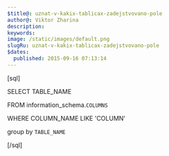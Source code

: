 ```yaml
---
$title@: uznat-v-kakix-tablicax-zadejstvovano-pole
author@: Viktor Zharina
description: 
keywords: 
image: /static/images/default.png
slugRu: uznat-v-kakix-tablicax-zadejstvovano-pole
$dates:
  published: 2015-09-16 07:13:14
---
```

[sql]

SELECT TABLE_NAME

FROM information_schema.`COLUMNS`

WHERE COLUMN_NAME LIKE 'COLUMN'

group by `TABLE_NAME`

[/sql]